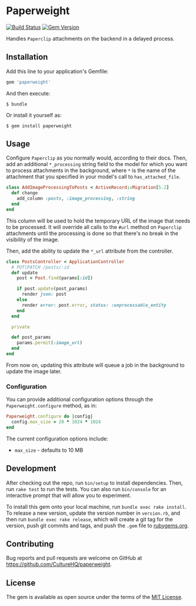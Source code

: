 # Paperweight

[![Build Status](https://travis-ci.com/CultureHQ/paperweight.svg?branch=master)](https://travis-ci.com/CultureHQ/paperweight)
[![Gem Version](https://img.shields.io/gem/v/paperweight.svg)](https://github.com/CultureHQ/paperweight)

Handles `Paperclip` attachments on the backend in a delayed process.

## Installation

Add this line to your application's Gemfile:

```ruby
gem 'paperweight'
```

And then execute:

    $ bundle

Or install it yourself as:

    $ gem install paperweight

## Usage

Configure `Paperclip` as you normally would, according to their docs. Then, add an additional `*_processing` string field to the model for which you want to process attachments in the background, where `*` is the name of the attachment that you specified in your model's call to `has_attached_file`.

```ruby
class AddImageProcessingToPosts < ActiveRecord::Migration[5.2]
  def change
    add_column :posts, :image_processing, :string
  end
end
```

This column will be used to hold the temporary URL of the image that needs to be processed. It will override all calls to the `#url` method on `Paperclip` attachments until the processing is done so that there's no break in the visibility of the image.

Then, add the ability to update the `*_url` attribute from the controller.

```ruby
class PostsController < ApplicationController
  # PUT|PATCH /posts/:id
  def update
    post = Post.find(params[:id])

    if post.update(post_params)
      render json: post
    else
      render error: post.error, status: :unprocessable_entity
    end
  end

  private

  def post_params
    params.permit(:image_url)
  end
end
```

From now on, updating this attribute will queue a job in the background to update the image later.

### Configuration

You can provide additional configuration options through the `Paperweight.configure` method, as in:

```ruby
Paperweight.configure do |config|
  config.max_size = 20 * 1024 * 1024
end
```

The current configuration options include:

* `max_size` - defaults to 10 MB

## Development

After checking out the repo, run `bin/setup` to install dependencies. Then, run `rake test` to run the tests. You can also run `bin/console` for an interactive prompt that will allow you to experiment.

To install this gem onto your local machine, run `bundle exec rake install`. To release a new version, update the version number in `version.rb`, and then run `bundle exec rake release`, which will create a git tag for the version, push git commits and tags, and push the `.gem` file to [rubygems.org](https://rubygems.org).

## Contributing

Bug reports and pull requests are welcome on GitHub at https://github.com/CultureHQ/paperweight.

## License

The gem is available as open source under the terms of the [MIT License](https://opensource.org/licenses/MIT).
